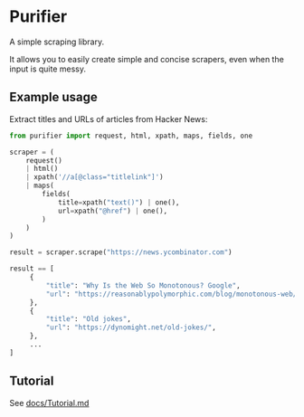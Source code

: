 # Purifier

A simple scraping library.

It allows you to easily create simple and concise scrapers, even when the input
is quite messy.


## Example usage

Extract titles and URLs of articles from Hacker News:

```python
from purifier import request, html, xpath, maps, fields, one

scraper = (
    request()
    | html()
    | xpath('//a[@class="titlelink"]')
    | maps(
        fields(
            title=xpath("text()") | one(),
            url=xpath("@href") | one(),
        )
    )
)

result = scraper.scrape("https://news.ycombinator.com")
```
```python
result == [
     {
         "title": "Why Is the Web So Monotonous? Google",
         "url": "https://reasonablypolymorphic.com/blog/monotonous-web/index.html",
     },
     {
         "title": "Old jokes",
         "url": "https://dynomight.net/old-jokes/",
     },
     ...
]
```


## Tutorial

See [docs/Tutorial.md](docs/Tutorial.md)